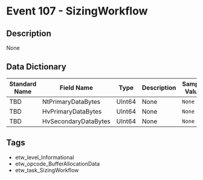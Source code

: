 # Event 107 - SizingWorkflow

## Description
None

## Data Dictionary
|Standard Name|Field Name|Type|Description|Sample Value|
|---|---|---|---|---|
|TBD|NtPrimaryDataBytes|UInt64|None|`None`|
|TBD|HvPrimaryDataBytes|UInt64|None|`None`|
|TBD|HvSecondaryDataBytes|UInt64|None|`None`|

## Tags
* etw_level_Informational
* etw_opcode_BufferAllocationData
* etw_task_SizingWorkflow